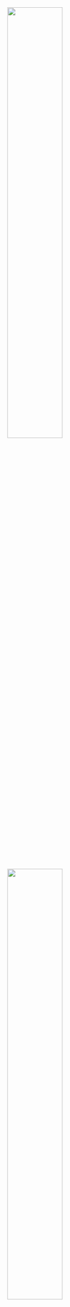 <img align="left" width="50%" src="https://github-readme-stats.vercel.app/api?username=Jooans45&show_icons=true&theme=monokai" />

<img align="left" width="50%" src="https://github-readme-stats.vercel.app/api/top-langs?username=Jooans45&theme=monokai" />

